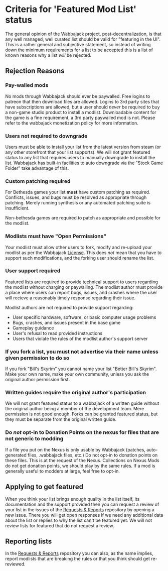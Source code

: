 # Criteria for 'Featured Mod List' status

The general opinion of the Wabbajack project, post-decentralization, is that any well managed, well curated list should be valid for "featuring in the UI". This is a rather general and subjective statement, so instead of writing down the minimum requirements for a list to be accepted this is a list of known reasons why a list *will* be rejected.

## Rejection Reasons

### Pay-walled mods

No mods through Wabbajack should ever be paywalled. Free logins to patreon that then download files are allowed. Logins to 3rd party sites that have subscriptions are allowed, but a user should *never* be required to buy a non-game studio product to install a modlist. Downloadable content for the game is a fine requirement, a 3rd party paywalled mod is not. Please refer to the wabbajack monetization policy for more information.

### Users not required to downgrade

Users must be able to install your list from the latest version from steam (or any other storefront that your list supports). We will not grant featured status to any list that requires users to manually downgrade to install the list. Wabbajack has built-in facilities to auto downgrade via the "Stock Game Folder" take advantage of this.

### Custom patching required

For Bethesda games your list **must** have custom patching as required. Conflicts, issues, and bugs must be resolved as appropriate through patching. Merely running synthesis or any automated patching suite is insufficient.

Non-bethesda games are required to patch as appropriate and possible for the modlist. 

### Modlists must have "Open Permissions"

Your modlist must allow other users to fork, modify and re-upload your modlist as per the Wabbajack [License](https://github.com/wabbajack-tools/wabbajack/blob/main/LICENSE.txt). This does *not* mean that you have to support such modifications, and the forking user should rename the list.

### User support required

Featured lists are required to provide technical support to users regarding the modlist without charging or paywalling. The modlist author must provide a place where users can report bugs, issues, and crashes where the user will recieve a reasonably timely response regarding their issue. 

Modlist authors are not required to provide support regarding:

- User specific hardware, software, or basic computer usage problems
- Bugs, crashes, and issues present in the base game
- Gameplay guidance
- User's refusal to read provided instructions
- Users that violate the rules of the modlist author's support server

### If you fork a list, you must not advertise via their name unless given permission to do so

If you fork "Bill's Skyrim" you cannot name your list "Better Bill's Skyrim". Make your own name, make your own community, unless you ask the original author permission first.

### Written guides require the original author's participation

We will not grant featured status to a wabbajack of a written guide without the original author being a member of the development team. Mere permission is not good enough. Forks can be granted featured status, but they must be separate from the original written guide.

### Do *not* opt-in to Donation Points on the nexus for files that are not generic to modding

If a file you put on the Nexus is only usable by Wabbajack (patches, auto-generated files, .wabbajack files, etc.) Do not opt-in to donation points on these files. This is at the request of the Nexus. Collections on Nexus Mods do not get donation points, we should play by the same rules. If a mod is generally useful to modders at large, feel free to opt-in.

## Applying to get featured

When you think your list brings enough quality in the list itself, its documentation and the support provided then you can request a review of your list in the issues of the [Requests & Reports](https://github.com/wabbajack-tools/Requests-Reports/issues) repository by opening a new issue. There you will get open responses if we need any additional data about the list or replies to why the list can't be featured yet. We will not review lists for featured that do not request a review.

## Reporting lists

In the [Requests & Reports](https://github.com/wabbajack-tools/Requests-Reports/issues) repository you can also, as the name implies, report modlists that are breaking the rules or that you think should get re-reviewed. 
